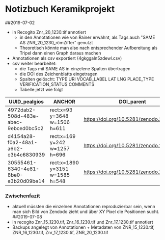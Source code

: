 # Notizbuch Keramikprojekt
##2019-07-02
* in Recogito Znr_20_1230.tif annotiert
    * in den Annotationen wie von Rainer erwähnt, als Tags auch "SAME AS ZNR_20_1230_römZiffer" genutzt
    * Theoretisch könnte man also nach entsprechender Aufbereitung als Tripel dann einen Graph daraus machen
* Annotationen als csv exportiert (4gkggaln5zdewl.csv)
* csv weiter bearbeitet:
    * die Tags mit SAME AS in einzelene Spalten übertragen
    * die DOI des Zeichenblatts eingetragen
	* Spalten gelöscht: TYPE URI VOCAB_LABEL LAT LNG PLACE_TYPE	VERIFICATION_STATUS COMMENTS
	* Tabelle jetzt wie folgt
	
|UUID_pealgios | ANCHOR | DOI_parent |	File_parent | Link_child | Name |SAME AS  |SAME AS | 
|---  |---  |---  |---	|--- |--- |---  |--- |
|4972dab2-508d-483e-abec-9ebced0bc5c2 |	rect:x=93	y=3648	w=1506	h=611 |	https://doi.org/10.5281/zenodo.2529063 |	Znr_20_1230.tif |	https://recogito.pelagios.org/api/annotation/4972dab2-508d-483e-abec-9ebced0bc5c2.jpg |	ZNR_20_1230_XI |	ZNR_20_1230_XII	
|d4154a28-f0a2-48a1-a6b2-c3b4c6830939 |	rect:x=169	y=242	w=1257	h=696 |	https://doi.org/10.5281/zenodo.2529063 |	Znr_20_1230.tif |	https://recogito.pelagios.org/api/annotation/d4154a28-f0a2-48a1-a6b2-c3b4c6830939.jpg |	ZNR_20_1230_I		
| 30555461-6340-4e81-8be0-e3b20d09be14 |	rect:x=1890	y=3151	w=1585	h=548 |	https://doi.org/10.5281/zenodo.2529063 |	Znr_20_1230.tif |	https://recogito.pelagios.org/api/annotation/30555461-6340-4e81-8be0-e3b20d09be14.jpg |	ZNR_20_1230_XII |	ZNR_20_1230_XI | ZNR_20_1230_I

### Zwischenfazit
* aktuell müssten die einzelnen Annotationen reproduzierbar sein, wenn man sich Bild von Zendodo zieht und über XY Pixel die Positionen sucht.
##2019-07-08
* in recogito Znr_15_1230.tif, Znr_16_1230.tif und Znr_17_1230.tif annotiert
* Backups angelegt von Annotationen + Metadaten von ZNR_15_1230.tif, ZNR_16_1230.tif, Znr_17_1230.tif, ZNR_20_1230.tif